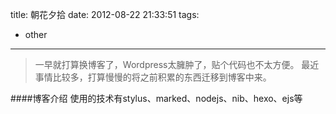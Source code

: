 title: 朝花夕拾
date: 2012-08-22 21:33:51
tags: 
- other
---
> 一早就打算换博客了，Wordpress太臃肿了，贴个代码也不太方便。
> 最近事情比较多，打算慢慢的将之前积累的东西迁移到博客中来。

<!-- more -->
####博客介绍
使用的技术有stylus、marked、nodejs、nib、hexo、ejs等

